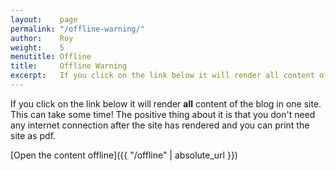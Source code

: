 ```yaml
---
layout:    page
permalink: "/offline-warning/"
author:    Roy
weight:    5
menutitle: Offline
title:     Offline Warning
excerpt:   If you click on the link below it will render all content of the blog in one site. This can take some time!
---
```



If you click on the link below it will render **all** content of the blog in one site. This can take some time! The positive thing about it is that you don't need any internet connection after the site has rendered and you can print the site as pdf.

[Open the content offline]({{ "/offline" | absolute_url }})
